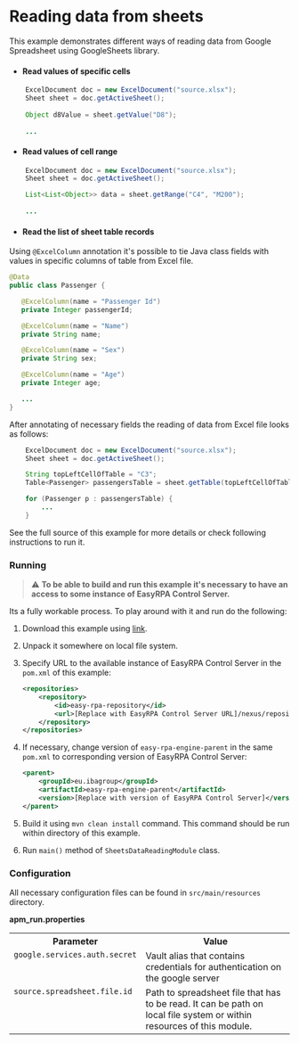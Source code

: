 # Reading data from sheets

This example demonstrates different ways of reading data from Google Spreadsheet using GoogleSheets library.  

* #### Read values of specific cells    
```Java
    ExcelDocument doc = new ExcelDocument("source.xlsx");
    Sheet sheet = doc.getActiveSheet();
    
    Object d8Value = sheet.getValue("D8");
    
    ...
```
     
* #### Read values of cell range    
```Java
    ExcelDocument doc = new ExcelDocument("source.xlsx");
    Sheet sheet = doc.getActiveSheet();

    List<List<Object>> data = sheet.getRange("C4", "M200");
    
    ...
```

* #### Read the list of sheet table records

Using `@ExcelColumn` annotation it's possible to tie Java class fields with values in specific columns of table 
from Excel file.             
 ```Java
@Data
public class Passenger {

    @ExcelColumn(name = "Passenger Id")
    private Integer passengerId;

    @ExcelColumn(name = "Name")
    private String name;

    @ExcelColumn(name = "Sex")
    private String sex;

    @ExcelColumn(name = "Age")
    private Integer age;

    ...
}     
```

After annotating of necessary fields the reading of data from Excel file looks as follows:    
```Java
    ExcelDocument doc = new ExcelDocument("source.xlsx");
    Sheet sheet = doc.getActiveSheet();

    String topLeftCellOfTable = "C3";
    Table<Passenger> passengersTable = sheet.getTable(topLeftCellOfTable, Passenger.class);

    for (Passenger p : passengersTable) {
        ...
    }
```

See the full source of this example for more details or check following instructions to run it.

### Running

> :warning: **To be able to build and run this example it's necessary to have an access
>to some instance of EasyRPA Control Server.**   

Its a fully workable process. To play around with it and run do the following:
1. Download this example using [link][down_git_link].  
2. Unpack it somewhere on local file system.
3. Specify URL to the available instance of EasyRPA Control Server in the `pom.xml` of this example:
    ```xml
    <repositories>
        <repository>
            <id>easy-rpa-repository</id>
            <url>[Replace with EasyRPA Control Server URL]/nexus/repository/easyrpa/</url>
        </repository>
    </repositories>
    ```
4. If necessary, change version of `easy-rpa-engine-parent` in the same `pom.xml` to corresponding version of 
EasyRPA Control Server:
    ```xml
    <parent>
        <groupId>eu.ibagroup</groupId>
        <artifactId>easy-rpa-engine-parent</artifactId>
        <version>[Replace with version of EasyRPA Control Server]</version>
    </parent>
    ```
 
5. Build it using `mvn clean install` command. This command should be run within directory of this example.
6. Run `main()` method of `SheetsDataReadingModule` class.

[down_git_link]: https://downgit.github.io/#/home?url=https://github.com/easyrpa/openframework/tree/main/examples/google/sheets/sheets-data-reading

### Configuration

All necessary configuration files can be found in `src/main/resources` directory.

**apm_run.properties**

<table>
    <tr><th>Parameter</th><th>Value</th></tr>
    <tr><td valign="top"><code>google.services.auth.secret</code></td><td>
        Vault alias that contains credentials for authentication on the google server
    </td></tr>      
    <tr><td valign="top"><code>source.spreadsheet.file.id</code></td><td>
         Path to spreadsheet file that has to be read. It can be path on local file system or within resources of this 
         module.
    </td></tr>     
</table>